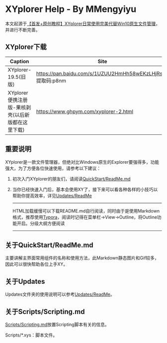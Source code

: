 # XYplorer Help - By MMengyiyu

本文起源于[【首发+原创教程】XYplorer日常使用完美代替Win10原生文件管理](https://www.52pojie.cn/thread-843769-1-1.html)，并进行不断完善。

## XYplorer下载

| Caption                                           | Site                                                         |
| ------------------------------------------------- | ------------------------------------------------------------ |
| XYplorer-19.5(旧版)                               | https://pan.baidu.com/s/1UZUU2HmHh58wEKzLHjRsoA<br />提取码:p8nm |
| XYplorer便携注册版-果核剥壳(以后新版都在这里下载) | https://www.ghpym.com/xyplorer-2.html                        |



## 重要说明

XYplorer是一款文件管理器，但绝对比Windows原生的Explorer要强得多，功能强大，为了方便各位快速使用，请参考以下建议：

1. 初次入门XYplorer的朋友们，请阅读[QuickStart/ReadMe.md](./QuickStart/ReadMe.md)

2. 当你已经快速入门后，基本会使用XY了，接下来可以看各种各样的小技巧以帮助你提高效率，详见[Updates/ReadMe](./Updates/ReadMe.md)

   ----

   HTML加载缓慢可以下载README.md自行阅读，同时由于是使用Markdown格式，推荐使用[Typora](https://typora.io/)，阅读时记得在菜单栏->View->Outline，将Outline功能开启。分级大纲方便阅读

   ---

   



## 关于QuickStart/ReadMe.md

主要讲解主界面常用组件的名称和使用方法，此Markdown静态图片和Gif较多，因此可以很快帮助各位上手XY。



## 关于Updates

Updates文件夹的使用说明可以参考[Updates/ReadMe](./Updates/ReadMe.md)。

## 关于Scripts/Scripting.md

[Scripts/Scripting.md](./Updates/Scripts/Scripting.md)放置Scripting脚本有关的信息。

Scripts/*.xys：脚本文件。

